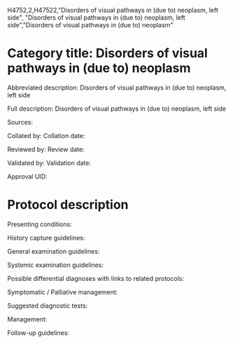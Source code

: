H4752,2,H47522,"Disorders of visual pathways in (due to) neoplasm, left side", "Disorders of visual pathways in (due to) neoplasm, left side","Disorders of visual pathways in (due to) neoplasm"
# Category title: Disorders of visual pathways in (due to) neoplasm

Abbreviated description: Disorders of visual pathways in (due to) neoplasm, left side

Full description: Disorders of visual pathways in (due to) neoplasm, left side

Sources:

Collated by:
Collation date:

Reviewed by:
Review date:

Validated by:
Validation date:

Approval UID:

# Protocol description

Presenting conditions:

History capture guidelines:

General examination guidelines:

Systemic examination guidelines:

Possible differential diagnoses with links to related protocols:

Symptomatic / Palliative management:

Suggested diagnostic tests:

Management:

Follow-up guidelines:
